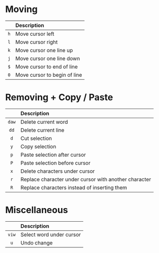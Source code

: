 # Moving

| | Description |
|:-:|:-|
| `h` | Move cursor left |
| `l` | Move cursor right |
| `k` | Move cursor one line up |
| `j` | Move cursor one line down |
| `$` | Move cursor to end of line |
| `0` | Move cursor to begin of line |

# Removing + Copy / Paste

| | Description |
|:-:|:-|
| `daw` | Delete current word |
| `dd` | Delete current line |
| `d` | Cut selection |
| `y` | Copy selection |
| `p` | Paste selection after cursor |
| `P` | Paste selection before cursor |
| `x` | Delete characters under cursor |
| `r` | Replace character under cursor with another character |
| `R` | Replace characters instead of inserting them |

# Miscellaneous

| | Description |
|:-:|:-|
| `viw` | Select word under cursor |
| `u` | Undo change |

